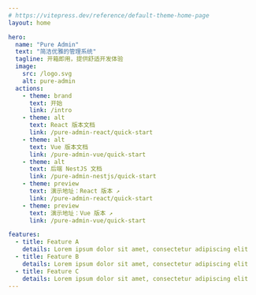 ```yaml
---
# https://vitepress.dev/reference/default-theme-home-page
layout: home

hero:
  name: "Pure Admin"
  text: "简洁优雅的管理系统"
  tagline: 开箱即用，提供舒适开发体验
  image:
    src: /logo.svg
    alt: pure-admin
  actions:
    - theme: brand
      text: 开始
      link: /intro
    - theme: alt
      text: React 版本文档
      link: /pure-admin-react/quick-start
    - theme: alt
      text: Vue 版本文档
      link: /pure-admin-vue/quick-start
    - theme: alt
      text: 后端 NestJS 文档
      link: /pure-admin-nestjs/quick-start
    - theme: preview
      text: 演示地址：React 版本 ↗
      link: /pure-admin-react/quick-start
    - theme: preview
      text: 演示地址：Vue 版本 ↗
      link: /pure-admin-vue/quick-start

features:
  - title: Feature A
    details: Lorem ipsum dolor sit amet, consectetur adipiscing elit
  - title: Feature B
    details: Lorem ipsum dolor sit amet, consectetur adipiscing elit
  - title: Feature C
    details: Lorem ipsum dolor sit amet, consectetur adipiscing elit
---
```


